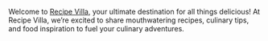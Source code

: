 Welcome to [Recipe Villa](https://recipevilla.com/), your ultimate destination for all things delicious! At Recipe Villa, we’re excited to share mouthwatering recipes, culinary tips, and food inspiration to fuel your culinary adventures.
